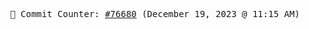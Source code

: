 <p align="center">
    <samp>
        📮 Commit Counter: <a href="https://github.com/Javascript-void0/Javascript-void0/commits/main">#76680</a> (December 19, 2023 @ 11:15 AM)
    </samp>
</p>